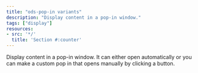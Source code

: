 ```yaml
---
title: "ods-pop-in variants"
description: "Display content in a pop-in window."
tags: ["display"]
resources:
- src: '*/'
  title: 'Section #:counter'
---
```


Display content in a pop-in window. It can either open automatically or you can make a custom pop in that opens manually by clicking a button.
